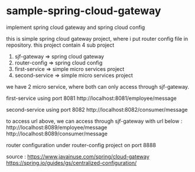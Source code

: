 # sample-spring-cloud-gateway
implement spring cloud gateway and spring cloud config


this is simple spring cloud gateway project, where i put router config file in repository. 
this project contain 4 sub project
1. sjf-gateway  => spring cloud gateway 
2. router-config => spring cloud config
3. first-service => simple micro services project
4. second-service => simple micro services project


we have 2 micro service, where both can only access through sjf-gateway. 

first-service using port 8081
http://localhost:8081/employee/message

second-service using port 8082
http://localhost:8082/consumer/message


to access url above, we can access through sjf-gateway with url below :
http://localhost:8089/employee/message
http://localhost:8089/consumer/message


router configuration under router-config project on port 8888


source :
https://www.javainuse.com/spring/cloud-gateway
https://spring.io/guides/gs/centralized-configuration/



